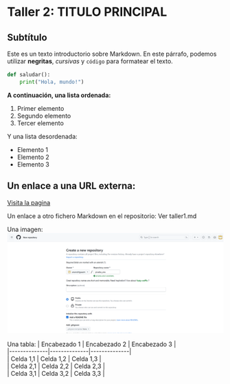 
# Taller 2: TITULO PRINCIPAL

## Subtítulo

Este es un texto introductorio sobre Markdown. En este párrafo, podemos utilizar **negritas**, _cursivas_ y `código` para formatear el texto. 


```python
def saludar():
    print("Hola, mundo!")
```
**A continuación, una lista ordenada:**
  
1. Primer elemento
2. Segundo elemento
3. Tercer elemento


Y una lista desordenada:
* Elemento 1
 * Elemento 2
* Elemento 3



## Un enlace a una URL externa: 

[Visita la pagina](https://www.google.com)  

Un enlace a otro fichero Markdown en el repositorio: Ver taller1.md

Una imagen:
![prueba5](../img/captura1.png)


Una tabla:
| Encabezado 1 | Encabezado 2 | Encabezado 3 |  
|--------------|--------------|--------------|  
| Celda 1,1    | Celda 1,2    | Celda 1,3    |  
| Celda 2,1    | Celda 2,2    | Celda 2,3    |  
| Celda 3,1    | Celda 3,2    | Celda 3,3    |  

